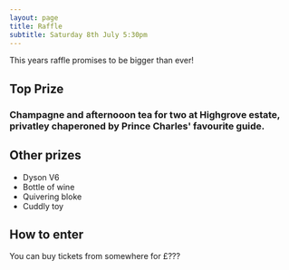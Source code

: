 ```yaml
---
layout: page
title: Raffle
subtitle: Saturday 8th July 5:30pm
---
```


This years raffle promises to be bigger than ever!

## Top Prize

### Champagne and afternooon tea for two at Highgrove estate, privatley chaperoned by Prince Charles' favourite guide.

## Other prizes

 - Dyson V6
 - Bottle of wine
 - Quivering bloke
 - Cuddly toy

## How to enter

You can buy tickets from somewhere for £???
